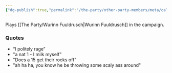```yaml
---
{"dg-publish":true,"permalink":"/the-party/other-party-members/meta/caleb-hamlet/","tags":["Player"],"updated":"2025-06-10T19:10:33.867+01:00"}
---
```


Plays [[The Party/Wurinn Fuuldrusch\|Wurinn Fuuldrusch]] in the campaign. 

### Quotes
- “I politely rage”
- "a nat 1 - I milk myself"
- "Does a 15 get their rocks off"
- "ah ha ha, you know he be throwing some scaly ass around"